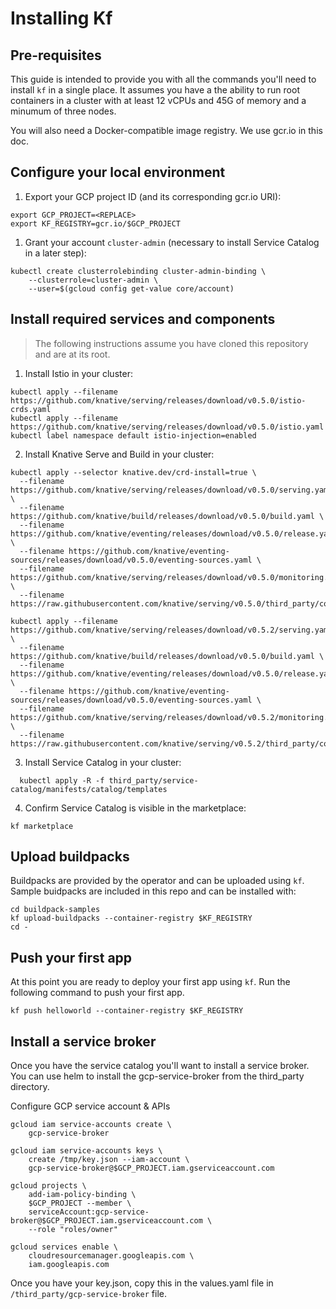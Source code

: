 # Installing Kf

## Pre-requisites

This guide is intended to provide you with all the commands you'll
need to install `kf` in a single place. It assumes you have a the 
ability to run root containers in a cluster with at least 12 vCPUs 
and 45G of memory and a minumum of three nodes.

You will also need a Docker-compatible image registry. We use gcr.io in this doc. 

## Configure your local environment

1. Export your GCP project ID (and its corresponding gcr.io URI):

  ```
  export GCP_PROJECT=<REPLACE>
  export KF_REGISTRY=gcr.io/$GCP_PROJECT
  ```

1. Grant your account `cluster-admin` (necessary to install Service Catalog in a later step):

  ```
  kubectl create clusterrolebinding cluster-admin-binding \
      --clusterrole=cluster-admin \
      --user=$(gcloud config get-value core/account)
  ```

## Install required services and components

> The following instructions assume you have cloned this repository and are at its root.

1. Install Istio in your cluster:

  ```
  kubectl apply --filename https://github.com/knative/serving/releases/download/v0.5.0/istio-crds.yaml
  kubectl apply --filename https://github.com/knative/serving/releases/download/v0.5.0/istio.yaml
  kubectl label namespace default istio-injection=enabled
  ```

2. Install Knative Serve and Build in your cluster:

  ```
  kubectl apply --selector knative.dev/crd-install=true \
    --filename https://github.com/knative/serving/releases/download/v0.5.0/serving.yaml \
    --filename https://github.com/knative/build/releases/download/v0.5.0/build.yaml \
    --filename https://github.com/knative/eventing/releases/download/v0.5.0/release.yaml \
    --filename https://github.com/knative/eventing-sources/releases/download/v0.5.0/eventing-sources.yaml \
    --filename https://github.com/knative/serving/releases/download/v0.5.0/monitoring.yaml \
    --filename https://raw.githubusercontent.com/knative/serving/v0.5.0/third_party/config/build/clusterrole.yaml 

  kubectl apply --filename https://github.com/knative/serving/releases/download/v0.5.2/serving.yaml \
    --filename https://github.com/knative/build/releases/download/v0.5.0/build.yaml \
    --filename https://github.com/knative/eventing/releases/download/v0.5.0/release.yaml \
    --filename https://github.com/knative/eventing-sources/releases/download/v0.5.0/eventing-sources.yaml \
    --filename https://github.com/knative/serving/releases/download/v0.5.2/monitoring.yaml \
    --filename https://raw.githubusercontent.com/knative/serving/v0.5.2/third_party/config/build/clusterrole.yaml

  ```

3. Install Service Catalog in your cluster:

  ```
    kubectl apply -R -f third_party/service-catalog/manifests/catalog/templates
  ```

4. Confirm Service Catalog is visible in the marketplace:

  ```
  kf marketplace
  ```

## Upload buildpacks
Buildpacks are provided by the operator and can be uploaded using `kf`.
Sample buidpacks are included in this repo and can be installed with:

```
cd buildpack-samples
kf upload-buildpacks --container-registry $KF_REGISTRY
cd -
```

## Push your first app
At this point you are ready to deploy your first app using `kf`. Run the following command 
to push your first app. 

```
kf push helloworld --container-registry $KF_REGISTRY
```

## Install a service broker
Once you have the service catalog you'll want to install a service
broker. You can use helm to install the gcp-service-broker from
the third_party directory. 

Configure GCP service account & APIs
```
gcloud iam service-accounts create \
    gcp-service-broker

gcloud iam service-accounts keys \
    create /tmp/key.json --iam-account \
    gcp-service-broker@$GCP_PROJECT.iam.gserviceaccount.com

gcloud projects \
    add-iam-policy-binding \
    $GCP_PROJECT --member \
    serviceAccount:gcp-service-broker@$GCP_PROJECT.iam.gserviceaccount.com \
    --role "roles/owner"

gcloud services enable \
    cloudresourcemanager.googleapis.com \
    iam.googleapis.com
```

Once you have your key.json, copy this in the values.yaml file
in `/third_party/gcp-service-broker` file. 
